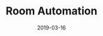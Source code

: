 ---
title: Room Automation
description: description
date: 2019-03-16
status: ongoing
member-usernames: club
---